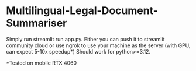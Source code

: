 # Multilingual-Legal-Document-Summariser

Simply run streamlit run app.py. Either you can push it to streamlit community cloud or use ngrok to use your machine as the server (with GPU, can expect 5-10x speedup*)
Should work for python>=3.12.

*Tested on mobile RTX 4060
